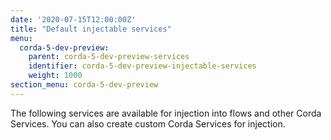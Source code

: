 ```yaml
---
date: '2020-07-15T12:00:00Z'
title: "Default injectable services"
menu:
  corda-5-dev-preview:
    parent: corda-5-dev-preview-services
    identifier: corda-5-dev-preview-injectable-services
    weight: 1000
section_menu: corda-5-dev-preview
---
```


The following services are available for injection into flows and other Corda Services. You can also create custom Corda Services for injection.

